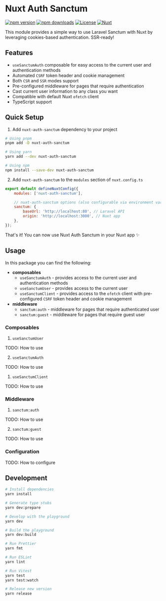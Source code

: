 # Nuxt Auth Sanctum

[![npm version][npm-version-src]][npm-version-href]
[![npm downloads][npm-downloads-src]][npm-downloads-href]
[![License][license-src]][license-href]
[![Nuxt][nuxt-src]][nuxt-href]

This module provides a simple way to use Laravel Sanctum with Nuxt by leveraging cookies-based authentication. SSR-ready!

## Features

-   `useSanctumAuth` composable for easy access to the current user and authentication methods
-   Automated `CSRF` token header and cookie management
-   Both `CSR` and `SSR` modes support
-   Pre-configured middleware for pages that require authentication
-   Cast current user information to any class you want
-   Compatible with default Nuxt `ofetch` client
-   TypeScript support

## Quick Setup

1. Add `nuxt-auth-sanctum` dependency to your project

```bash
# Using pnpm
pnpm add -D nuxt-auth-sanctum

# Using yarn
yarn add --dev nuxt-auth-sanctum

# Using npm
npm install --save-dev nuxt-auth-sanctum
```

2. Add `nuxt-auth-sanctum` to the `modules` section of `nuxt.config.ts`

```js
export default defineNuxtConfig({
    modules: ['nuxt-auth-sanctum'],

    // nuxt-auth-sanctum options (also configurable via environment variables)
    sanctum: {
        baseUrl: 'http://localhost:80', // Laravel API
        origin: 'http://localhost:3000', // Nuxt app
    },
});
```

That's it! You can now use Nuxt Auth Sanctum in your Nuxt app ✨

## Usage

In this package you can find the following:

-   **composables**
    -   `useSanctumAuth` - provides access to the current user and authentication methods
    -   `useSanctumUser` - provides access to the current user
    -   `useSanctumClient` - provides access to the `ofetch` client with pre-configured `CSRF` token header and cookie management
-   **middleware**
    -   `sanctum:auth` - middleware for pages that require authenticated user
    -   `sanctum:guest` - middleware for pages that require guest user

### Composables

1. `useSanctumUser`

TODO: How to use

2. `useSanctumAuth`

TODO: How to use

1. `useSanctumClient`

TODO: How to use

### Middleware

1. `sanctum:auth`

TODO: How to use

2. `sanctum:guest`

TODO: How to use

### Configuration

TODO: How to configure

## Development

```bash
# Install dependencies
yarn install

# Generate type stubs
yarn dev:prepare

# Develop with the playground
yarn dev

# Build the playground
yarn dev:build

# Run Prettier
yarn fmt

# Run ESLint
yarn lint

# Run Vitest
yarn test
yarn test:watch

# Release new version
yarn release
```

<!-- Badges -->

[npm-version-src]: https://img.shields.io/npm/v/nuxt-auth-sanctum/latest.svg?style=flat&colorA=18181B&colorB=28CF8D
[npm-version-href]: https://npmjs.com/package/nuxt-auth-sanctum
[npm-downloads-src]: https://img.shields.io/npm/dm/nuxt-auth-sanctum.svg?style=flat&colorA=18181B&colorB=28CF8D
[npm-downloads-href]: https://npmjs.com/package/nuxt-auth-sanctum
[license-src]: https://img.shields.io/npm/l/nuxt-auth-sanctum.svg?style=flat&colorA=18181B&colorB=28CF8D
[license-href]: https://npmjs.com/package/nuxt-auth-sanctum
[nuxt-src]: https://img.shields.io/badge/Nuxt-18181B?logo=nuxt.js
[nuxt-href]: https://nuxt.com
